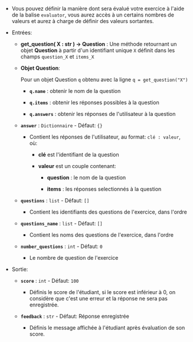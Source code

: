 - Vous pouvez définir la manière dont sera évalué votre exercice à l'aide de la balise `evaluator`, vous aurez accès à un certains nombres de valeurs et aurez à charge de définir des valeurs sortantes.

- Entrées:

    - **get_question( X : str ) -> Question** : Une méthode retournant un objet **Question** à partir d'un identifiant unique `X` définit dans les champs `question_X` et `items_X`

    - **Objet Question**:

        Pour un objet Question `q` obtenu avec la ligne `q = get_question("X")`

        - **`q.name`** : obtenir le nom de la question

        - **`q.items`** : obtenir les réponses possibles à la question

        - **`q.answers`** : obtenir les réponses de l'utilisateur à la question


    - **`answer`** : `Dictionnaire`     -   Défaut:     `{}`

        - Contient les réponses de l'utilisateur, au format: `clé : valeur`, où:
        
            - **clé** est l'identifiant de la question

            - **valeur** est un couple contenant:

                - **question** : le nom de la question

                - **items** : les réponses selectionnés à la question

    - **`questions`** : `list`     -   Défaut:     `[]`

        - Contient les identifiants des questions de l'exercice, dans l'ordre

    - **`questions_name`** : `list`     -   Défaut:     `[]`

        - Contient les noms des questions de l'exercice, dans l'ordre
        
    - **`number_questions`** : `int`     -   Défaut:     `0`

        - Le nombre de question de l'exercice


- Sortie:

    - **`score`** : `int`     -   Défaut:     `100`

        - Définis le score de l'étudiant, si le score est inférieur à 0, on considère que c'est une erreur et la réponse ne sera pas enregistrée.

    - **`feedback`** : `str`     -   Défaut:     <span class="success-state">Réponse enregistrée</span>

        - Définis le message affichée à l'étudiant après évaluation de son score.
